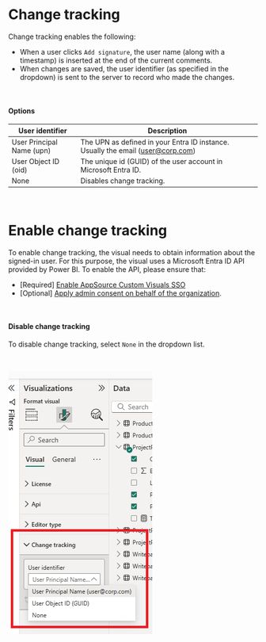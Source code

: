 # Change tracking

Change tracking enables the following:
- When a user clicks `Add signature`, the user name (along with a timestamp) is inserted at the end of the current comments.
- When changes are saved, the user identifier (as specified in the dropdown) is sent to the server to record who made the changes.

<br/>

#### Options

| User identifier                | Description               |
|--------------------------------|---------------------------|
| User Principal Name (upn)      | The UPN as defined in your Entra ID instance. Usually the email (user@corp.com) |
| User Object ID (oid)           | The unique id (GUID) of the user account in Microsoft Entra ID. |
| None                           | Disables change tracking. |

<br/>

# Enable change tracking
To enable change tracking, the visual needs to obtain information about the signed-in user. For this purpose, the visual uses a Microsoft Entra ID API provided by Power BI. To enable the API, please ensure that:  
- [Required] [Enable AppSource Custom Visuals SSO](../enable-entraid-api.md#1-enable-appsource-custom-visuals-sso-required)
- [Optional] [Apply admin consent on behalf of the organization](../enable-entraid-api.md#2-grant-admin-consent-on-behalf-of-the-organization-required).

<br/>

#### Disable change tracking
To disable change tracking, select `None` in the dropdown list.

<br/>

![img](/images/powerbi/writeback-comments/configuration-change-tracking.png)

